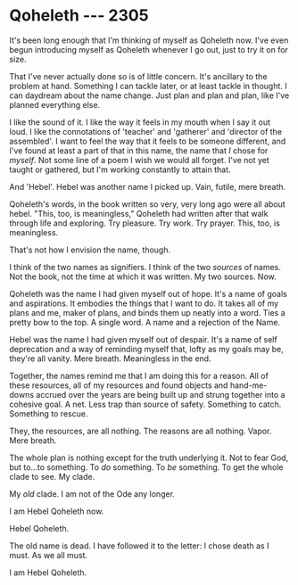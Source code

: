 # Qoheleth --- 2305

It's been long enough that I'm thinking of myself as Qoheleth now. I've even begun introducing myself as Qoheleth whenever I go out, just to try it on for size.

That I've never actually done so is of little concern. It's ancillary to the problem at hand. Something I can tackle later, or at least tackle in thought. I can daydream about the name change. Just plan and plan and plan, like I've planned everything else.

I like the sound of it. I like the way it feels in my mouth when I say it out loud. I like the connotations of 'teacher' and 'gatherer' and 'director of the assembled'. I want to feel the way that it feels to be someone different, and I've found at least a part of that in this name, the name that *I* chose for *myself*. Not some line of a poem I wish we would all forget. I've not yet taught or gathered, but I'm working constantly to attain that.

And 'Hebel'. Hebel was another name I picked up. Vain, futile, mere breath.

Qoheleth's words, in the book written so very, very long ago were all about hebel. "This, too, is meaningless," Qoheleth had written after that walk through life and exploring. Try pleasure. Try work. Try prayer. This, too, is meaningless.

That's not how I envision the name, though.

I think of the two names as signifiers. I think of the two *sources* of names. Not the book, not the time at which it was written. My two sources. Now.

Qoheleth was the name I had given myself out of hope. It's a name of goals and aspirations. It embodies the things that I want to do. It takes all of my plans and me, maker of plans, and binds them up neatly into a word. Ties a pretty bow to the top. A single word. A name and a rejection of the Name.

Hebel was the name I had given myself out of despair. It's a name of self deprecation and a way of reminding myself that, lofty as my goals may be, they're all vanity. Mere breath. Meaningless in the end.

Together, the names remind me that I am doing this for a reason. All of these resources, all of my resources and found objects and hand-me-downs accrued over the years are being built up and strung together into a cohesive goal. A net. Less trap than source of safety. Something to catch. Something to rescue.

They, the resources, are all nothing. The reasons are all nothing. Vapor. Mere breath.

The whole plan is nothing except for the truth underlying it. Not to fear God, but to...to something. To *do* something. To *be* something. To get the whole clade to see. My clade.

My *old* clade. I am not of the Ode any longer.

I am Hebel Qoheleth now.

Hebel Qoheleth.

The old name is dead. I have followed it to the letter: I chose death as I must. As we all must.

I am Hebel Qoheleth.
